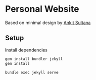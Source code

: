 # Personal Website

Based on minimal design by [Ankit Sultana](https://github.com/ankitsultana)

## Setup

Install dependencies
```sh
gem install bundler jekyll
gem install
```

```sh
bundle exec jekyll serve
```